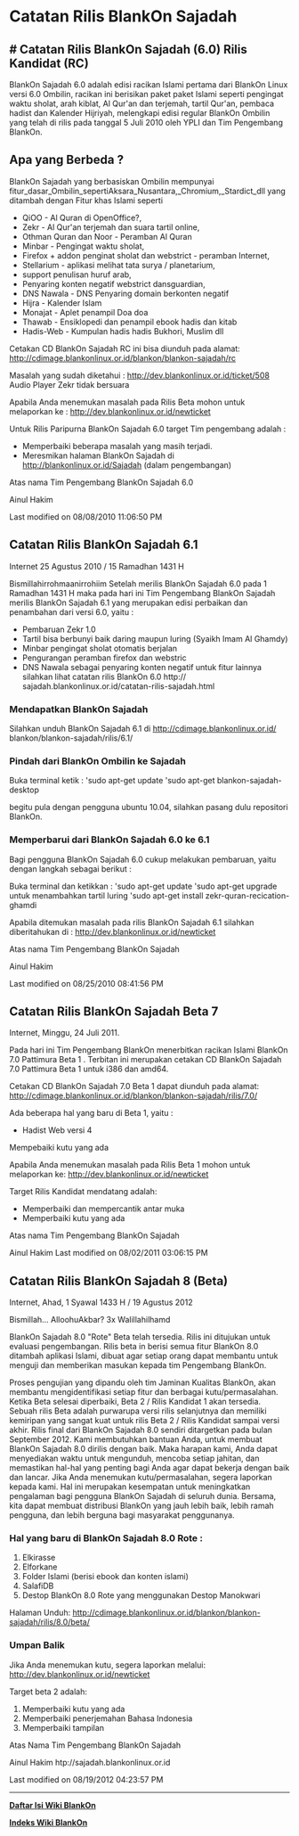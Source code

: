 # Catatan Rilis BlankOn Sajadah

## # Catatan Rilis BlankOn Sajadah (6.0) Rilis Kandidat (RC) 

BlankOn Sajadah 6.0 adalah edisi racikan Islami pertama dari BlankOn Linux versi 6.0 Ombilin, racikan ini berisikan paket paket Islami seperti pengingat
waktu sholat, arah kiblat, Al Qur'an dan terjemah, tartil Qur'an, pembaca hadist dan Kalender Hijriyah, melengkapi edisi regular BlankOn Ombilin yang
telah di rilis pada tanggal 5 Juli 2010 oleh YPLI dan Tim Pengembang BlankOn.

## Apa yang Berbeda ?
BlankOn Sajadah yang berbasiskan Ombilin mempunyai fitur_dasar_Ombilin_sepertiAksara_Nusantara,_Chromium,_Stardict_dll yang ditambah dengan Fitur khas Islami
seperti
   * QiOO - Al Quran di OpenOffice?,
   * Zekr - Al Qur'an terjemah dan suara tartil online,
   * Othman Quran dan Noor - Peramban Al Quran
   * Minbar - Pengingat waktu sholat,
   * Firefox + addon penginat sholat dan webstrict - peramban Internet,
   * Stellarium - aplikasi melihat tata surya / planetarium,
   * support penulisan huruf arab,
   * Penyaring konten negatif webstrict dansguardian,
   * DNS Nawala - DNS Penyaring domain berkonten negatif
   * Hijra - Kalender Islam
   * Monajat - Aplet penampil Doa doa
   * Thawab - Ensiklopedi dan penampil ebook hadis dan kitab
   * Hadis-Web - Kumpulan hadis hadis Bukhori, Muslim dll

Cetakan CD BlankOn Sajadah RC ini bisa diunduh pada alamat:
​http://cdimage.blankonlinux.or.id/blankon/blankon-sajadah/rc

Masalah yang sudah diketahui :
​http://dev.blankonlinux.or.id/ticket/508 Audio Player Zekr tidak bersuara

Apabila Anda menemukan masalah pada Rilis Beta mohon untuk melaporkan ke :
​http://dev.blankonlinux.or.id/newticket

Untuk Rilis Paripurna BlankOn Sajadah 6.0 target Tim pengembang adalah :
   * Memperbaiki beberapa masalah yang masih terjadi.
   * Meresmikan halaman BlankOn Sajadah di ​http://blankonlinux.or.id/Sajadah      (dalam pengembangan)

Atas nama Tim Pengembang BlankOn Sajadah 6.0

Ainul Hakim

Last modified on 08/08/2010 11:06:50 PM

## Catatan Rilis BlankOn Sajadah 6.1
Internet 25 Agustus 2010 / 15 Ramadhan 1431 H

Bismillahirrohmaanirrohiim
Setelah merilis BlankOn Sajadah 6.0 pada 1 Ramadhan 1431 H maka pada hari ini
Tim Pengembang BlankOn Sajadah merilis BlankOn Sajadah 6.1 yang merupakan edisi
perbaikan dan penambahan dari versi 6.0, yaitu :
   * Pembaruan Zekr 1.0
   * Tartil bisa berbunyi baik daring maupun luring (Syaikh Imam Al Ghamdy)
   * Minbar pengingat sholat otomatis berjalan
   * Pengurangan peramban firefox dan webstric
   * DNS Nawala sebagai penyaring konten negatif
untuk fitur lainnya silahkan lihat catatan rilis BlankOn 6.0 ​http://
sajadah.blankonlinux.or.id/catatan-rilis-sajadah.html

### Mendapatkan BlankOn Sajadah
Silahkan unduh BlankOn Sajadah 6.1 di ​http://cdimage.blankonlinux.or.id/
blankon/blankon-sajadah/rilis/6.1/

### Pindah dari BlankOn Ombilin ke Sajadah
Buka terminal ketik :
'sudo apt-get update
'sudo apt-get blankon-sajadah-desktop

begitu pula dengan pengguna ubuntu 10.04, silahkan pasang dulu repositori BlankOn.

### Memperbarui dari BlankOn Sajadah 6.0 ke 6.1
Bagi pengguna BlankOn Sajadah 6.0 cukup melakukan pembaruan, yaitu dengan
langkah sebagai berikut :

Buka terminal dan ketikkan :
'sudo apt-get update
'sudo apt-get upgrade
untuk menambahkan tartil luring
'sudo apt-get install zekr-quran-recication-ghamdi

Apabila ditemukan masalah pada rilis BlankOn Sajadah 6.1 silahkan diberitahukan
di : ​http://dev.blankonlinux.or.id/newticket

Atas nama Tim Pengembang BlankOn Sajadah

Ainul Hakim

Last modified on 08/25/2010 08:41:56 PM


## Catatan Rilis BlankOn Sajadah Beta 7

Internet, Minggu, 24 Juli 2011.

Pada hari ini Tim Pengembang BlankOn menerbitkan racikan Islami BlankOn 7.0
Pattimura Beta 1 . Terbitan ini merupakan cetakan CD BlankOn Sajadah 7.0
Pattimura Beta 1 untuk i386 dan amd64.

Cetakan CD BlankOn Sajadah 7.0 Beta 1 dapat diunduh pada alamat:
​http://cdimage.blankonlinux.or.id/blankon/blankon-sajadah/rilis/7.0/

Ada beberapa hal yang baru di Beta 1, yaitu :
   * Hadist Web versi 4

Mempebaiki kutu yang ada

Apabila Anda menemukan masalah pada Rilis Beta 1 mohon untuk melaporkan ke:
​http://dev.blankonlinux.or.id/newticket

Target Rilis Kandidat mendatang adalah:
   * Memperbaiki dan mempercantik antar muka
   * Memperbaiki kutu yang ada

Atas nama Tim Pengembang BlankOn Sajadah

Ainul Hakim
Last modified on 08/02/2011 03:06:15 PM


## Catatan Rilis BlankOn Sajadah 8 (Beta)
Internet, Ahad, 1 Syawal 1433 H / 19 Agustus 2012

Bismillah... AlloohuAkbar? 3x Walillahilhamd

BlankOn Sajadah 8.0 "Rote" Beta telah tersedia. Rilis ini ditujukan untuk
evaluasi pengembangan. Rilis beta in berisi semua fitur BlankOn 8.0 ditambah
aplikasi Islami, dibuat agar setiap orang dapat membantu untuk menguji dan
memberikan masukan kepada tim Pengembang BlankOn.

Proses pengujian yang dipandu oleh tim Jaminan Kualitas BlankOn, akan membantu
mengidentifikasi setiap fitur dan berbagai kutu/permasalahan. Ketika Beta
selesai diperbaiki, Beta 2 / Rilis Kandidat 1 akan tersedia. Sebuah rilis Beta
adalah purwarupa versi rilis selanjutnya dan memiliki kemiripan yang sangat
kuat untuk rilis Beta 2 / Rilis Kandidat sampai versi akhir. Rilis final dari
BlankOn Sajadah 8.0 sendiri ditargetkan pada bulan September 2012.
Kami membutuhkan bantuan Anda, untuk membuat BlankOn Sajadah 8.0 dirilis dengan
baik. Maka harapan kami, Anda dapat menyediakan waktu untuk mengunduh, mencoba
setiap jahitan, dan memastikan hal-hal yang penting bagi Anda agar dapat
bekerja dengan baik dan lancar. Jika Anda menemukan kutu/permasalahan, segera
laporkan kepada kami. Hal ini merupakan kesempatan untuk meningkatkan
pengalaman bagi pengguna BlankOn Sajadah di seluruh dunia. Bersama, kita dapat
membuat distribusi BlankOn yang jauh lebih baik, lebih ramah pengguna, dan
lebih berguna bagi masyarakat penggunanya.

### Hal yang baru di BlankOn Sajadah 8.0 Rote :
   1. Elkirasse
   2. Elforkane
   3. Folder Islami (berisi ebook dan konten islami)
   4. SalafiDB
   5. Destop BlankOn 8.0 Rote yang menggunakan Destop Manokwari

Halaman Unduh: ​http://cdimage.blankonlinux.or.id/blankon/blankon-sajadah/rilis/8.0/beta/

### Umpan Balik
Jika Anda menemukan kutu, segera laporkan melalui:
​http://dev.blankonlinux.or.id/newticket

Target beta 2 adalah:
   1. Memperbaiki kutu yang ada
   2. Memperbaiki penerjemahan Bahasa Indonesia
   3. Memperbaiki tampilan

Atas Nama Tim Pengembang BlankOn Sajadah

Ainul Hakim htp://sajadah.blankonlinux.or.id

Last modified on 08/19/2012 04:23:57 PM



---
[**Daftar Isi Wiki BlankOn**](/wiki/DaftarIsi/index.html)
 
[**Indeks Wiki BlankOn**](/wiki/Indeks.html)



